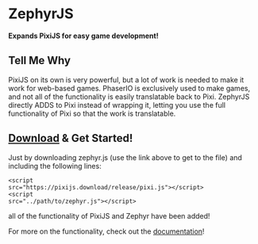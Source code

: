 <h1>ZephyrJS</h1>
<p><b>Expands PixiJS for easy game development!</b></p>

<h2>Tell Me Why</h2>

<p>PixiJS on its own is very powerful, but a lot of work is needed to make it work for web-based games. PhaserIO is exclusively used to make games, and not all of the functionality is easily translatable back to Pixi. ZephyrJS directly ADDS to Pixi instead of wrapping it, letting you use the full functionality of Pixi so that the work is translatable.</p>

<h2><a href="https://raw.githubusercontent.com/OttCS/ZephyrJS/main/dev/zepyhr.js">Download</a> & Get Started!</h2>

<p>Just by downloading zephyr.js (use the link above to get to the file) and including the following lines:</p>

<code>&lt;script src="https&#58;//pixijs.download/release/pixi.js"&gt;&lt;/script&gt;</code>
<br/>
<code>&lt;script src="../path/to/zephyr.js"&gt;&lt;/script&gt;</code>

<p>all of the functionality of PixiJS and Zephyr have been added!</p>

<p>For more on the functionality, check out the <a href="https://github.com/OttCS/ZephyrJS/tree/main/dev">documentation</a>!<p>
